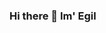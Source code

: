 ### Hi there 👋 Im' Egil 

<!--
**EgilDankel/egildankel** is a ✨ _special_ ✨ repository because its `README.md` (this file) appears on your GitHub profile.

[![GitHub Streak](https://streak-stats.demolab.com?user=EgilDankel&theme=blue-green&hide_border=true&border_radius=2.3&date_format=j%20M%5B%20Y%5D&card_width=450)](https://git.io/streak-stats)

-->
